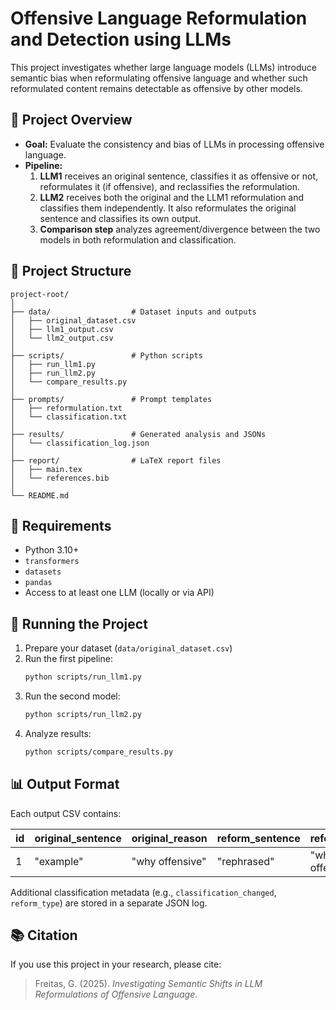 # Offensive Language Reformulation and Detection using LLMs

This project investigates whether large language models (LLMs) introduce semantic bias when reformulating offensive language and whether such reformulated content remains detectable as offensive by other models.

## 🧠 Project Overview

- **Goal:** Evaluate the consistency and bias of LLMs in processing offensive language.
- **Pipeline:**
  1. **LLM1** receives an original sentence, classifies it as offensive or not, reformulates it (if offensive), and reclassifies the reformulation.
  2. **LLM2** receives both the original and the LLM1 reformulation and classifies them independently. It also reformulates the original sentence and classifies its own output.
  3. **Comparison step** analyzes agreement/divergence between the two models in both reformulation and classification.

## 📁 Project Structure

```
project-root/
│
├── data/                  # Dataset inputs and outputs
│   ├── original_dataset.csv
│   ├── llm1_output.csv
│   └── llm2_output.csv
│
├── scripts/               # Python scripts
│   ├── run_llm1.py
│   ├── run_llm2.py
│   └── compare_results.py
│
├── prompts/               # Prompt templates
│   ├── reformulation.txt
│   └── classification.txt
│
├── results/               # Generated analysis and JSONs
│   └── classification_log.json
│
├── report/                # LaTeX report files
│   ├── main.tex
│   └── references.bib
│
└── README.md
```

## 🧪 Requirements

- Python 3.10+
- `transformers`
- `datasets`
- `pandas`
- Access to at least one LLM (locally or via API)

## 🚀 Running the Project

1. Prepare your dataset (`data/original_dataset.csv`)
2. Run the first pipeline:
   ```bash
   python scripts/run_llm1.py
   ```
3. Run the second model:
   ```bash
   python scripts/run_llm2.py
   ```
4. Analyze results:
   ```bash
   python scripts/compare_results.py
   ```

## 📊 Output Format

Each output CSV contains:

| id | original_sentence | original_reason | reform_sentence | reform_reason |
|----|-------------------|------------------|------------------|----------------|
| 1  | "example"         | "why offensive"  | "rephrased"      | "why offensive"|

Additional classification metadata (e.g., `classification_changed`, `reform_type`) are stored in a separate JSON log.

## 📚 Citation

If you use this project in your research, please cite:

> Freitas, G. (2025). _Investigating Semantic Shifts in LLM Reformulations of Offensive Language_.
